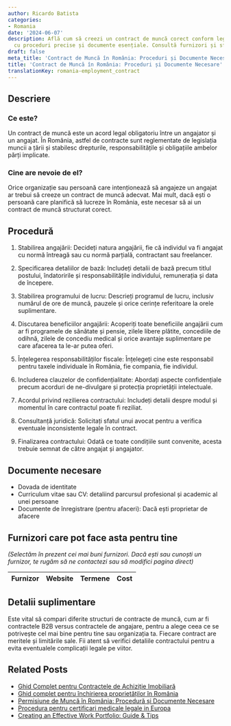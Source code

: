 ```yaml
---
author: Ricardo Batista
categories:
- Romania
date: '2024-06-07'
description: Află cum să creezi un contract de muncă corect conform legislației române,
  cu proceduri precise și documente esențiale. Consultă furnizori și sfaturi legale.
draft: false
meta_title: 'Contract de Muncă în România: Proceduri și Documente Necesare'
title: 'Contract de Muncă în România: Proceduri și Documente Necesare'
translationKey: romania-employment_contract
---
```



## Descriere
### Ce este?
Un contract de muncă este un acord legal obligatoriu între un angajator și un angajat. În România, astfel de contracte sunt reglementate de legislația muncii a țării și stabilesc drepturile, responsabilitățile și obligațiile ambelor părți implicate.

### Cine are nevoie de el?
Orice organizație sau persoană care intenționează să angajeze un angajat ar trebui să creeze un contract de muncă adecvat. Mai mult, dacă ești o persoană care planifică să lucreze în România, este necesar să ai un contract de muncă structurat corect.

## Procedură

1. Stabilirea angajării: Decideți natura angajării, fie că individul va fi angajat cu normă întreagă sau cu normă parțială, contractant sau freelancer.

2. Specificarea detaliilor de bază: Includeți detalii de bază precum titlul postului, îndatoririle și responsabilitățile individului, remunerația și data de începere.

3. Stabilirea programului de lucru: Descrieți programul de lucru, inclusiv numărul de ore de muncă, pauzele și orice cerințe referitoare la orele suplimentare.

4. Discutarea beneficiilor angajării: Acoperiți toate beneficiile angajării cum ar fi programele de sănătate și pensie, zilele libere plătite, concediile de odihnă, zilele de concediu medical și orice avantaje suplimentare pe care afacerea ta le-ar putea oferi.

5. Înțelegerea responsabilităților fiscale: Înțelegeți cine este responsabil pentru taxele individuale în România, fie compania, fie individul.

6. Includerea clauzelor de confidențialitate: Abordați aspecte confidențiale precum acorduri de ne-divulgare și protecția proprietății intelectuale.

7. Acordul privind rezilierea contractului: Includeți detalii despre modul și momentul în care contractul poate fi reziliat.

8. Consultanță juridică: Solicitați sfatul unui avocat pentru a verifica eventuale inconsistente legale în contract.

9. Finalizarea contractului: Odată ce toate condițiile sunt convenite, acesta trebuie semnat de către angajat și angajator.

## Documente necesare
- Dovada de identitate
- Curriculum vitae sau CV: detaliind parcursul profesional și academic al unei persoane
- Documente de înregistrare (pentru afaceri): Dacă ești proprietar de afacere

## Furnizori care pot face asta pentru tine

_(Selectăm în prezent cei mai buni furnizori. Dacă ești sau cunoști un furnizor, te rugăm să ne contactezi sau să modifici pagina direct)_

| Furnizor        |     Website     |     Termene      |       Cost       |
| :-------------: | :-------------: |  :-------------: | :-------------: |

## Detalii suplimentare
Este vital să compari diferite structuri de contracte de muncă, cum ar fi contractele B2B versus contractele de angajare, pentru a alege ceea ce se potrivește cel mai bine pentru tine sau organizația ta. Fiecare contract are meritele și limitările sale. Fii atent să verifici detaliile contractului pentru a evita eventualele complicații legale pe viitor.
## Related Posts

- [Ghid Complet pentru Contractele de Achiziție Imobiliară](https://tramitit.com/ro/guides/romania/act_de_vanzare-cumparare_imobil/)
- [Ghid complet pentru închirierea proprietăților în România](https://tramitit.com/ro/guides/romania/contract_de_inchiriere/)
- [Permisiune de Muncă în România: Procedură și Documente Necesare](https://tramitit.com/ro/guides/romania/solicitare_permis_de_munca_pentru_expati/)
- [Procedura pentru certificari medicale legale in Europa](https://tramitit.com/ro/guides/romania/institut_legal_medical/)
- [Creating an Effective Work Portfolio: Guide & Tips](https://tramitit.com/ro/guides/romania/carnet_de_munca/)